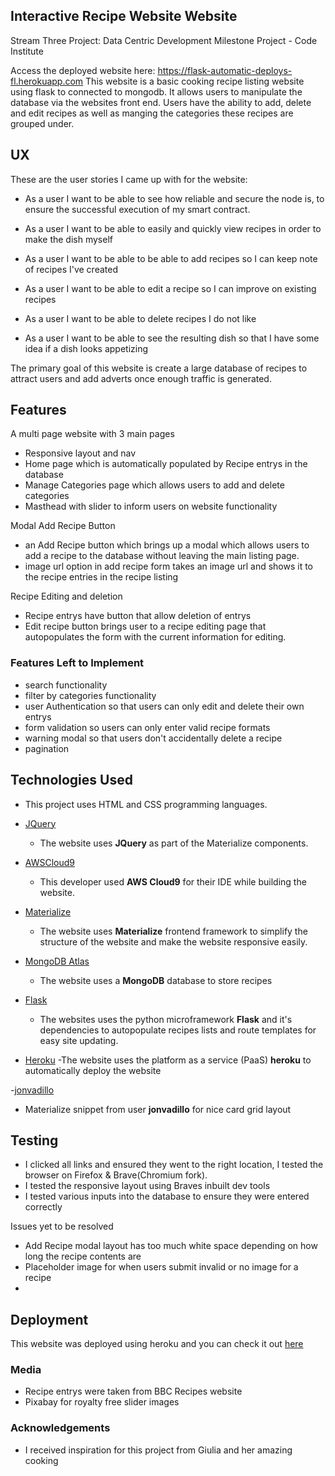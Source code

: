 ## Interactive Recipe Website Website
Stream Three Project: Data Centric Development Milestone Project  - Code Institute

Access the  deployed website here: https://flask-automatic-deploys-fl.herokuapp.com
This website is a basic cooking recipe listing website using flask to connected to mongodb. It allows users to manipulate the database via the websites front end.
Users have the ability to add, delete and edit recipes as well as manging the categories these recipes are grouped under.


## UX
These are the user stories I came up with for the website:

- As a user I want to be able to see how reliable and secure the node is, to ensure the successful execution of my smart contract.
 
- As a user I want to be able to easily and quickly view recipes in order to make the dish myself

- As a user I want to be able to be able to add recipes so I can keep note of recipes I've created

- As a user I want to be able to edit a recipe so I can improve on existing recipes

- As a user I want to be able to delete recipes I do not like

- As a user I want to be able to see the resulting dish so that I have some idea if a dish looks appetizing

The primary goal of this website is create a large database of recipes to attract users and add adverts once enough traffic is generated.

## Features

A multi page website with 3 main pages
- Responsive layout and nav
- Home page which is automatically populated by Recipe entrys in the database
- Manage Categories page which allows users to add and delete categories
- Masthead with slider to inform users on website functionality

Modal Add Recipe Button
- an Add Recipe button which brings up a modal which allows users to add a recipe to the database without leaving the main listing page.
- image url option in add recipe form takes an image url and shows it to the recipe entries in the recipe listing


Recipe Editing and deletion
- Recipe entrys have button that allow deletion of entrys
- Edit recipe button brings user to a recipe editing page that autopopulates the form with the current information for editing.

 
### Features Left to Implement
- search functionality
- filter by categories functionality
- user Authentication so that users can only edit and delete their own entrys
- form validation so users can only enter valid recipe formats
- warning modal so that users don't accidentally delete a recipe
- pagination

## Technologies Used

- This project uses HTML and CSS programming languages.
 
- [JQuery](https://jquery.com)
    - The website uses **JQuery** as part of the Materialize  components.

- [AWSCloud9](https://aws.amazon.com/cloud9/)
    - This developer used **AWS Cloud9** for their IDE while building the website.

- [Materialize ](https://materializecss.com/)
    - The website uses **Materialize** frontend framework to simplify the structure of the website and make the website responsive easily.

- [MongoDB Atlas](https://www.mongodb.com/cloud/atlas)
    - The website uses a **MongoDB** database to store recipes

- [Flask](https://palletsprojects.com/p/flask/)
    - The websites uses the python microframework **Flask** and it's dependencies to autopopulate recipes lists and route templates for easy site updating.
  
- [Heroku](https://www.heroku.com)
  -The website uses the platform as a service (PaaS) **heroku** to automatically deploy the website
 
-[jonvadillo](https://codepen.io/jonvadillo/pen/PzYyEW)
  - Materialize snippet from user **jonvadillo** for nice card grid layout

## Testing
- I clicked all links and ensured they went to the right location, I tested the browser on Firefox & Brave(Chromium fork). 
- I tested the responsive layout using Braves inbuilt dev tools
- I tested various inputs into the database to ensure they were entered correctly

Issues yet to be resolved

- Add Recipe modal layout has too much white space depending on how long the recipe contents are
- Placeholder  image for when users submit invalid or no image for a recipe
- 

## Deployment

This website was deployed using heroku and you can check it out [here](https://flask-automatic-deploys-fl.herokuapp.com/)

### Media

- Recipe entrys were taken from BBC Recipes website
- Pixabay for royalty free slider images

### Acknowledgements

- I received inspiration for this project from Giulia and her amazing cooking
